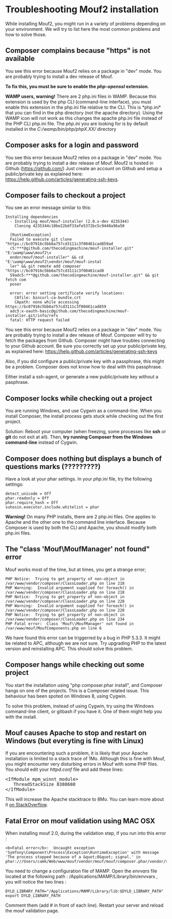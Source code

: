 Troubleshooting Mouf2 installation
==================================

While installing Mouf2, you might run in a variety of problems depending on your environment. We will try to list here the most common problems and how to solve those.

Composer complains because "https" is not available
-----------------------------------------------------------------------------
You see this error because Mouf2 relies on a package in "dev" mode. You are probably trying to install a dev release of Mouf.

<strong>To fix this, you must be sure to enable the *php-openssl* extension.</strong>

<div class="alert"><strong>WAMP users, warning!</strong> There are 2 php.ini files in WAMP. Because this extension is used by the php CLI (command-line interface), you must enable this extension in the php.ini file relative to the CLI. This is *php.ini* that you can find in the php directory (not the apache directory). Using the WAMP icon will not work as this changes the apache php.ini file instead of the PHP CLI php.ini file. The <em>php.ini</em> you are looking for is by default installed in the <em>C:/wamp/bin/php/phpX.XX/</em> directory</div>

Composer asks for a login and password
-----------------------------------------------------------
You see this error because Mouf2 relies on a package in "dev" mode. You are probably trying to install a dev release of Mouf.
Mouf2 is hosted in Github (https://github.com/)
Just create an account on Github and setup a public/private key as explained here: https://help.github.com/articles/generating-ssh-keys.

Composer fails to checkout a project
-----------------------------------------------------
You see an error message similar to this:


	Installing dependencies
	  - Installing mouf/mouf-installer (2.0.x-dev 4235344)
	    Cloning 4235344c10be22bdf33afe5372bc5c9440a96a50

	  [RuntimeException]
	  Failed to execute git clone "https://bc07916c5bb6a757cd3111c3f00461cad859ad
	  c5:***@github.com/thecodingmachine/mouf-installer.git" "E:\wamp\www\mouf2\v
	  endor/mouf/mouf-installer" && cd "E:\wamp\www\mouf2\vendor/mouf/mouf-instal
	  ler" && git remote add composer "https://bc07916c5bb6a757cd3111c3f00461cad8
	  59adc5:***@github.com/thecodingmachine/mouf-installer.git" && git fetch com
	  poser

	  error: error setting certificate verify locations:
	    CAfile: bincurl-ca-bundle.crt
	    CApath: none while accessing https://bc07916c5bb6a757cd3111c3f00461cad859
	  adc5:x-oauth-basic@github.com/thecodingmachine/mouf-installer.git/info/refs
	  fatal: HTTP request failed

You see this error because Mouf2 relies on a package in "dev" mode. You are probably trying to install a dev release of Mouf.
Composer will try to fetch the packages from Github. Composer might have troubles connecting to your Github account.
Be sure you correctly set up your public/private key, as explained here: https://help.github.com/articles/generating-ssh-keys

Also, if you did configure a public/private key with a passphrase, this might be a problem. Composer does not know how to deal with this passphrase.

Either install a ssh-agent, or generate a new public/private key without a pasphrase.

Composer locks while checking out a project
----------------------------------------------------------------
You are running Windows, and use Cygwin as a command-line.
When you install Composer, the install process gets stuck while checking out the first project.

Solution: Reboot your computer (when freezing, some processes like **ssh** or **git** do not exit at all). Then, **try running Composer from the Windows command-line** instead of Cygwin.

<a name="question_marks"></a>
Composer does nothing but displays a bunch of questions marks (?????????)
-----------------------------------------------------------------------------------------------------------------
Have a look at your phar settings. In your _php.ini_ file, try the following settings:

	detect_unicode = Off
	phar.readonly = Off
	phar.require_hash = Off
	suhosin.executor.include.whitelist = phar

<div class="warning"><strong>Warning!</strong> On many PHP installs, there are 2 php.ini files. One applies to Apache and the other one to the command line interface. Because Composer is used by both the CLI and Apache, you should modify both php.ini files.</div>

<a name="moufmanager_notfound"></a>
The "class 'Mouf\\MoufManager' not found" error
----------------------------------------------------------------------
Mouf works most of the time, but at times, you get a strange error;

	PHP Notice:  Trying to get property of non-object in /var/www/vendor/composer/ClassLoader.php on line 218
	PHP Warning:  Invalid argument supplied for foreach() in /var/www/vendor/composer/ClassLoader.php on line 218
	PHP Notice:  Trying to get property of non-object in /var/www/vendor/composer/ClassLoader.php on line 228
	PHP Warning:  Invalid argument supplied for foreach() in /var/www/vendor/composer/ClassLoader.php on line 228
	PHP Notice:  Trying to get property of non-object in /var/www/vendor/composer/ClassLoader.php on line 234
	PHP Fatal error:  Class 'Mouf\\MoufManager' not found in /var/www/mouf/MoufComponents.php on line 6

We have found this error can be triggerred by a bug in PHP 5.3.3. It might be related to APC, although we are not sure. Try upgrading PHP to the latest version and reinstalling APC. This should solve this problem.

<a name="composer_hangs"></a>
Composer hangs while checking out some project
------------------------------------------------------------------------
You start the installation using "php composer.phar install", and Composer hangs on one of the projects. This is a Composer related issue.
This behaviour has been spoted on Windows 8, using Cygwin.

To solve this problem, instead of using Cygwin, try using the Windows command-line client, or gitbash if you have it. One of them might help you with the install.


Mouf causes Apache to stop and restart on Windows (but everyting is fine with Linux)
------------------------------------------------------------------------------------
If you are encountering such a problem, it is likely that your Apache installation is limited to a stack trace of 1Mo.
Although this is fine with Mouf, you might encounter very disturbing errors in Mouf with some PHP files. You should edit your <em>httpd.conf</em> file and add these lines:
<pre>
&lt;IfModule mpm_winnt_module&gt;
   ThreadStackSize 8388608
&lt;/IfModule&gt;
</pre>
This will increase the Apache stacktrace to 8Mo. You can learn more about it <a href="http://stackoverflow.com/questions/5058845/how-do-i-increase-the-stack-size-for-apache-running-under-windows-7">on StackOverflow</a>.


Fatal Error on mouf validation using MAC OSX
------------------------------------------------------------------------------------
When installing mouf 2.0, during the validation step, if you run into this error : 

	<b>Fatal error</b>:  Uncaught exception 'Symfony\Component\Process\Exception\RuntimeException' with message 'The process stopped because of a &quot;0&quot; signal.' in phar:///Users/camk/Web/www/mouf/vendor/mouf/mouf/composer.phar/vendor/symfony/process/Symfony/Component/Process/Process.php:446

You need to change a configuration file of MAMP. Open the <em>envvars</em> file located at the following path : /Applications/MAMP/Library/bin/envvars , you will notice the two lines : 

	DYLD_LIBRARY_PATH="/Applications/MAMP/Library/lib:$DYLD_LIBRARY_PATH"
	export DYLD_LIBRARY_PATH

Comment them (add # in front of each line).
Restart your server and reload the mouf validation page.

